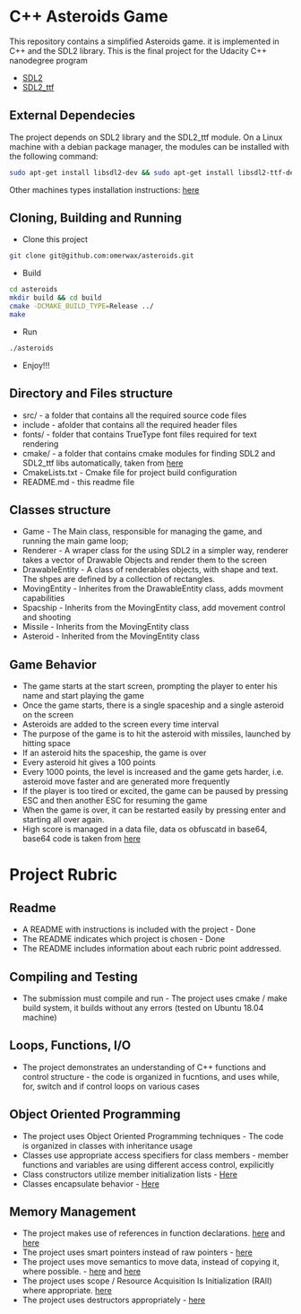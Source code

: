 # C++ Asteroids Game

This repository contains a simplified Asteroids game.
it is implemented in C++ and the SDL2 library.
This is the final project for the Udacity C++ nanodegree program

- [SDL2](https://www.libsdl.org/)
- [SDL2_ttf](https://www.libsdl.org/)

## External Dependecies

The project depends on SDL2 library and the SDL2_ttf module.
On a Linux machine with a debian package manager,
the modules can be installed with the following command:

```sh
sudo apt-get install libsdl2-dev && sudo apt-get install libsdl2-ttf-dev
```
Other machines types installation instructions:
[here](https://wiki.libsdl.org/Installation)



## Cloning, Building and Running

- Clone this project
```sh
git clone git@github.com:omerwax/asteroids.git
```
- Build
```sh
cd asteroids
mkdir build && cd build
cmake -DCMAKE_BUILD_TYPE=Release ../
make
```
- Run
```sh
./asteroids
```
- Enjoy!!!

## Directory and Files structure
- src/ - a folder that contains all the required source code files
- include - afolder that contains all the required header files
- fonts/ - folder that contains TrueType font files required for text rendering
- cmake/ - a folder that contains cmake modules for finding SDL2 and SDL2_ttf libs automatically, 
           taken from [here](https://github.com/toivjon/sdl2-space-invaders)
- CmakeLists.txt - Cmake file for project build configuration
- README.md - this readme file

## Classes structure
- Game  - The Main class, responsible for managing the game, and running the main game loop;
- Renderer - A wraper class for the using SDL2 in a simpler way, renderer takes a vector of Drawable Objects and render them to the screen
- DrawableEntity - A class of renderables objects, with shape and text. The shpes are defined by a collection of rectangles.
- MovingEntity - Inherites from the DrawableEntity class, adds movment capabilities
- Spacship - Inherits from the MovingEntity class, add movement control and shooting 
- Missile - Inherits from the MovingEntity class
- Asteroid - Inherited from the MovingEntity class

## Game Behavior
- The game starts at the start screen, prompting the player to enter his name and start playing the game
- Once the game starts, there is a single spaceship and a single asteroid on the screen
- Asteroids are added to the screen every time interval
- The purpose of the game is to hit the asteroid with missiles, launched by hitting space
- If an asteroid hits the spaceship, the game is over
- Every asteroid hit gives a 100 points
- Every 1000 points, the level is increased and the game gets harder, i.e. asteroid move faster and are generated more frequently
- If the player is too tired or excited, the game can be paused by pressing ESC and then another ESC for resuming the game
- When the game is over, it can be restarted easily by pressing enter and starting all over again.
- High score is managed in a data file, data os obfuscatd in base64,
        base64 code is taken from [here](https://gist.github.com/tomykaira/f0fd86b6c73063283afe550bc5d77594)

# Project Rubric
## Readme
- A README with instructions is included with the project - Done
- The README indicates which project is chosen - Done
- The README includes information about each rubric point addressed.
## Compiling and Testing
- The submission must compile and run - The project uses cmake / make build system, it builds without any errors (tested on Ubuntu 18.04 machine)
## Loops, Functions, I/O
- The project demonstrates an understanding of C++ functions and control structure - the code is organized in fucntions, and uses while, for, switch and if control loops on various cases
## Object Oriented Programming
- The project uses Object Oriented Programming techniques - The code is organized in classes with inheritance usage
- Classes use appropriate access specifiers for class members - member functions and variables are using different access control, expilicitly
- Class constructors utilize member initialization lists - [Here](https://github.com/omerwax/asteroids/blob/8ba5cb90a970382fa36c02913d1288abfb8b14be/src/game.h#L28)
- Classes encapsulate behavior - [Here](https://github.com/omerwax/asteroids/blob/8ba5cb90a970382fa36c02913d1288abfb8b14be/src/spaceship.h#L17)
## Memory Management
- The project makes use of references in function declarations. [here](https://github.com/omerwax/asteroids/blob/8ba5cb90a970382fa36c02913d1288abfb8b14be/src/renderer.cpp#L62) and [here](https://github.com/omerwax/asteroids/blob/8ba5cb90a970382fa36c02913d1288abfb8b14be/src/game.cpp#L331)
- The project uses smart pointers instead of raw pointers - [here](https://github.com/omerwax/asteroids/blob/8ba5cb90a970382fa36c02913d1288abfb8b14be/src/game.cpp#L20)
 - The project uses move semantics to move data, instead of copying it, where possible. - [here](https://github.com/omerwax/asteroids/blob/8ba5cb90a970382fa36c02913d1288abfb8b14be/src/drawable_entity.h#L47) and [here](https://github.com/omerwax/asteroids/blob/8ba5cb90a970382fa36c02913d1288abfb8b14be/src/game.cpp#L28)
 - The project uses scope / Resource Acquisition Is Initialization (RAII) where appropriate. [here](https://github.com/omerwax/asteroids/blob/8ba5cb90a970382fa36c02913d1288abfb8b14be/src/game.cpp#L20)
 - The project uses destructors appropriately - [here](https://github.com/omerwax/asteroids/blob/8ba5cb90a970382fa36c02913d1288abfb8b14be/src/renderer.cpp#L50)












